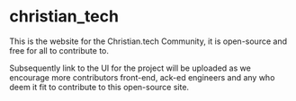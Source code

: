 # christian_tech

This is the website for the Christian.tech Community, it is open-source and free for all to contribute to.

Subsequently link to the UI for the project will be uploaded as we encourage more contributors front-end, ack-ed engineers and any who deem it fit to contribute to this open-source site.